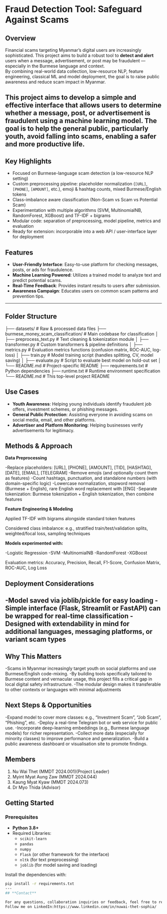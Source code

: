 # **Fraud Detection Tool: Safeguard Against Scams**

## **Overview**
Financial scams targeting Myanmar’s digital users are increasingly sophisticated. This project aims to build a robust tool to **detect and alert** users when a message, advertisement, or post may be fraudulent — especially in the Burmese language and context.  
By combining real-world data collection, low-resource NLP, feature engineering, classical ML and model deployment, the goal is to raise public awareness and reduce scam impact in Myanmar.

This project aims to develop a simple and effective interface that allows users to determine whether a message, post, or advertisement is fraudulent using a machine learning model. The goal is to help the general public, particularly youth, avoid falling into scams, enabling a safer and more productive life.
---
## Key Highlights  
- Focused on Burmese-language scam detection (a low-resource NLP setting)  
- Custom preprocessing pipeline: placeholder normalization (`[URL]`, `[PHONE]`, `[AMOUNT]`, etc.), emoji & hashtag counts, mixed Burmese/English tokens  
- Class-imbalance aware classification (Non-Scam vs Scam vs Potential Scam)  
- Experimentation with multiple algorithms (SVM, MultinomialNB, RandomForest, XGBoost) and TF-IDF + bigrams  
- Modular code: separation of preprocessing, model pipeline, metrics and evaluation  
- Ready for extension: incorporable into a web API / user-interface layer for deployment


## **Features**
- **User-Friendly Interface**: Easy-to-use platform for checking messages, posts, or ads for fraudulence.
- **Machine Learning Powered**: Utilizes a trained model to analyze text and predict potential scams.
- **Real-Time Feedback**: Provides instant results to users after submission.
- **Awareness Campaign**: Educates users on common scam patterns and prevention tips.

---
## Folder Structure  
├── datasets/ # Raw & processed data files
├── burmese_money_scam_classification/ # Main codebase for classification
│ ├── preprocess_text.py # Text cleaning & tokenization module
│ ├── transformer.py # Custom transformers & pipeline definitions
│ ├── metrics.py # Evaluation metrics functions (confusion matrix, ROC-AUC, log-loss)
│ ├── train.py # Model training script (handles splitting, CV, model saving)
│ ├── evaluate.py # Script to evaluate best model on hold-out set
│ └── README.md # Project-specific README
├── requirements.txt # Python dependencies
├── runtime.txt # Runtime environment specification
└── README.md # This top-level project README

## **Use Cases**
- **Youth Awareness**: Helping young individuals identify fraudulent job offers, investment schemes, or phishing messages.
- **General Public Protection**: Assisting everyone in avoiding scams on social media, email, and other platforms.
- **Advertiser and Platform Monitoring**: Helping businesses verify advertisements for legitimacy.

## Methods & Approach
**Data Preprocessing**

  -Replace placeholders: [URL], [PHONE], [AMOUNT], [TID], [HASHTAG], [DATE], [EMAIL], [TELEGRAM]
  -Remove emojis (and optionally count them as features)
  -Count hashtags, punctuation, and standalone numbers (with domain-specific logic)
  -Lowercase normalization, stopword removal (Burmese + English), rare English word replacement with [ENG]
  -Separate tokenization: Burmese tokenization + English tokenization, then combine features

**Feature Engineering & Modeling**

Applied TF-IDF with bigrams alongside standard token features

Considered class imbalance: e.g., stratified train/test/validation splits, weighted/focal loss, sampling techniques

**Models experimented with:**

  -Logistic Regression
  -SVM
  -MultinomialNB
  -RandomForest
  -XGBoost

Evaluation metrics: Accuracy, Precision, Recall, F1-Score, Confusion Matrix, ROC-AUC, Log Loss

## Deployment Considerations

-Model saved via joblib/pickle for easy loading
-Simple interface (Flask, Streamlit or FastAPI) can be wrapped for real-time classification
-Designed with extendability in mind for additional languages, messaging platforms, or variant scam types
---
## Why This Matters

-Scams in Myanmar increasingly target youth on social platforms and use Burmese/English code-mixing.
-By building tools specifically tailored to Burmese content and vernacular usage, this project fills a critical gap in local digital safety infrastructure.
-The modular design makes it transferable to other contexts or languages with minimal adjustments

## Next Steps & Opportunities

-Expand model to cover more classes: e.g., “Investment Scam”, “Job Scam”, “Phishing”, etc.
-Deploy a real-time Telegram bot or web service for public use.
-Incorporate deep-learning embeddings (e.g., Burmese language models) for richer representation.
-Collect more data (especially for minority classes) to improve performance and generalization.
-Build a public awareness dashboard or visualisation site to promote findings.

## **Members**
1. Nu Wai Thet (MMDT 2024.001)(Project Leader)
2. Myint Myat Aung Zaw (MMDT 2024.044)
3. Kaung Myat Kyaw (MMDT 2024.073)
4. Dr Myo Thida (Advisor)
   
## **Getting Started**

### **Prerequisites**
- **Python 3.8+**
- Required Libraries:
  - `scikit-learn`
  - `pandas`
  - `numpy`
  - `Flask` (or other framework for the interface)
  - `nltk` (for text preprocessing)
  - `joblib` (for model saving and loading)

Install the dependencies with:
```bash
pip install -r requirements.txt
---
## **Contact**

For any questions, collaboration inquiries or feedback, feel free to reach out to me on GitHub or email: nuwaithet@gmail.com
Follow me on LinkedIn:https://www.linkedin.com/in/nuwai-thet-sophia/
